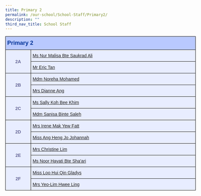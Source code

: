 ```yaml
---
title: Primary 2
permalink: /our-school/School-Staff/Primary2/
description: ""
third_nav_title: School Staff
---
```

<style type="text/css">
.tg  {border-collapse:collapse;border-color:#aabcfe;border-spacing:0;}
.tg td{background-color:#e8edff;border-color:#aabcfe;border-style:solid;border-width:1px;color:#669;
  font-family:Arial, sans-serif;font-size:14px;overflow:hidden;padding:10px 5px;word-break:normal;}
.tg th{background-color:#b9c9fe;border-color:#aabcfe;border-style:solid;border-width:1px;color:#039;
  font-family:Arial, sans-serif;font-size:14px;font-weight:normal;overflow:hidden;padding:10px 5px;word-break:normal;}
.tg .tg-18eh{border-color:#000000;font-weight:bold;text-align:center;vertical-align:middle}
.tg .tg-s25z{border-color:#000000;font-size:18px;font-weight:bold;text-align:left;vertical-align:top}
.tg .tg-73oq{border-color:#000000;text-align:left;vertical-align:top}
</style>
<table class="tg" style="undefined;table-layout: fixed; width: 600px">
<colgroup>
<col style="width: 80px">
<col style="width: 520px">
</colgroup>
<thead>
  <tr>
    <th class="tg-s25z" colspan="2">Primary 2</th>
  </tr>
</thead>
<tbody>
  <tr>
    <td class="tg-18eh" rowspan="2">2A</td>
    <td class="tg-73oq"><a href="mailto:nur_malisa_saukrad_ali@schools.gov.sg">Ms Nur Malisa Bte Saukrad Ali</a></td></tr>
  <tr>
    <td class="tg-73oq"><a href="mailto:eric_tan_wei_chong@schools.gov.sg">Mr Eric Tan</a></td></tr>
  <tr>
    <td class="tg-18eh" rowspan="2">2B</td>
    <td class="tg-73oq"><a href="mailto:noreha_mohamed@schools.gov.sg">Mdm Noreha Mohamed</a></td></tr>
  <tr>
    <td class="tg-73oq"><a href="mailto:ling_liang_chee_dianne@schools.gov.sg">Mrs Dianne Ang</a></td></tr>
  <tr>
    <td class="tg-18eh" rowspan="2">2C</td>
    <td class="tg-73oq"><a href="mailto:koh_bee_khim_sally@schools.gov.sg">Ms Sally Koh Bee Khim</a></td></tr>
  <tr>
    <td class="tg-73oq"><a href="mailto:sanisa_saleh@schools.gov.sg">Mdm Sanisa Binte Saleh</a></td></tr>
  <tr>
    <td class="tg-18eh" rowspan="2">2D</td>
    <td class="tg-73oq"><a href="mailto:mak_yew_fatt@schools.gov.sg">Mrs Irene Mak Yew Fatt</a></td></tr>
  <tr>
    <td class="tg-73oq"><a href="mailto:ang_heng_jo@schools.gov.sg">Miss Ang Heng Jo Johannah</a></td></tr>
  <tr>
    <td class="tg-18eh" rowspan="2">2E</td>
    <td class="tg-73oq"><a href="mailto:lin_huijun_christine@schools.gov.sg">Mrs Christine Lim</a></td></tr>
  <tr>
    <td class="tg-73oq"><a href="mailto:noor_hayati_shaari@schools.gov.sg">Ms Noor Hayati Bte Sha'ari</a></td></tr>
  <tr>
    <td class="tg-18eh" rowspan="2">2F</td>
    <td class="tg-73oq"><a href="mailto:loo_hui_qin_gladys@schools.gov.sg">Miss Loo Hui Qin Gladys</a></td></tr>
  <tr>
    <td class="tg-73oq"><a href="mailto:yeo-lim_hwee_ling@schools.gov.sg">Mrs Yeo-Lim Hwee Ling</a></td></tr>
</tbody>
</table>